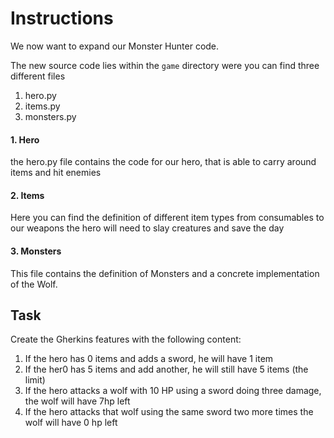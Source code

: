 # Instructions 

We now want to expand our Monster Hunter code.

The new source code lies within the `game` directory 
were you can find three different files 
1. hero.py 
2. items.py
3. monsters.py 

#### 1. Hero 
the hero.py file contains the code for our hero,
that is able to carry around items and hit enemies 

#### 2. Items 
Here you can find the definition of different item types from consumables 
to our weapons the hero will need to slay creatures and save the day

#### 3. Monsters 
This file contains the definition of Monsters and a concrete implementation of the Wolf. 


## Task 
Create the Gherkins features with the following content:
1. If the hero has 0 items and adds a sword, he will have 1 item 
2. If the her0 has 5 items and add another, he will still have 5 items (the limit)
3. If the hero attacks a wolf with 10 HP using a sword doing three damage, the wolf will have 7hp left 
4. If the hero attacks that wolf using the same sword two more times  the wolf will have  0 hp left 
